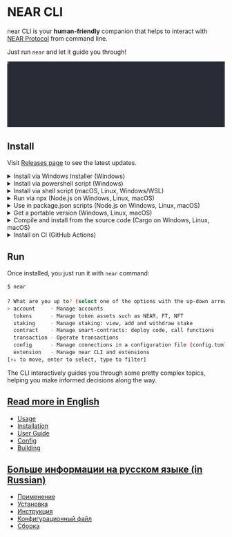 # NEAR CLI

near CLI is your **human-friendly** companion that helps to interact with [NEAR Protocol](https://near.org) from command line.

Just run `near` and let it guide you through!

<p>
  <img src="docs/media/create-account.svg" alt="" width="1200">
</p>

## Install

Visit [Releases page](https://github.com/near/near-cli-rs/releases/) to see the latest updates.

<details>
  <summary>Install via Windows Installer (Windows)</summary>

  
https://github.com/user-attachments/assets/607f797b-0412-4741-984b-6b6032d05262

</details>

<details>
  <summary>Install via powershell script (Windows)</summary>

```sh
irm https://github.com/near/near-cli-rs/releases/latest/download/near-cli-rs-installer.ps1 | iex
```

https://github.com/user-attachments/assets/7d5d090e-4885-4c27-9d0f-045905952071

</details>

<details>
  <summary>Install via shell script (macOS, Linux, Windows/WSL)</summary>

```sh
curl --proto '=https' --tlsv1.2 -LsSf https://github.com/near/near-cli-rs/releases/latest/download/near-cli-rs-installer.sh | sh
```
</details>

<details>
  <summary>Run via npx (Node.js on Windows, Linux, macOS)</summary>

```sh
npx near-cli-rs
```
</details>

<details>
  <summary>Use in package.json scripts (Node.js on Windows, Linux, macOS)</summary>

```sh
npm install near-cli-rs
```
</details>

<details>
  <summary>Get a portable version (Windows, Linux, macOS)</summary>

  
https://github.com/user-attachments/assets/4a7e4633-1957-4dc2-a032-827fa9c06c29

</details>

<details>
  <summary>Compile and install from the source code (Cargo on Windows, Linux, macOS)</summary>

Install it with `cargo`, just make sure you have [Rust](https://rustup.rs) installed on your computer.

```bash
cargo install near-cli-rs
```

or, install the most recent version from git repository:

```bash
$ cargo install --git https://github.com/near/near-cli-rs
```
</details>

<details>
  <summary>Install on CI (GitHub Actions)</summary>

It is often desirable to use `near` CLI from CI to automate some actions, so here is an example of how you can make a function call during CI:

```yml
name: Release
on:
  push:
    branches: [main]

jobs:
  deploy-widgets:
    runs-on: ubuntu-latest
    name: Make a function call on mainnet
    env:
      NEAR_NETWORK_CONNECTION: mainnet
      NEAR_CONTRACT_ACCOUNT_ID: ${{ vars.NEAR_CONTRACT_ACCOUNT_ID }}
      NEAR_SIGNER_ACCOUNT_ID: ${{ vars.NEAR_SIGNER_ACCOUNT_ID }}
      NEAR_SIGNER_ACCOUNT_PUBLIC_KEY: ${{ vars.NEAR_SIGNER_ACCOUNT_PUBLIC_KEY }}
      NEAR_SIGNER_ACCOUNT_PRIVATE_KEY: ${{ secrets.NEAR_SIGNER_ACCOUNT_PRIVATE_KEY }}

    steps:
    - name: Checkout repository
      uses: actions/checkout@v2

    - name: Install near CLI
      run: |
        curl --proto '=https' --tlsv1.2 -LsSf https://github.com/near/near-cli-rs/releases/download/v0.7.4/near-cli-rs-installer.sh | sh

    - name: Call some function
      run: |
        near contract call-function as-transaction "$NEAR_CONTRACT_ACCOUNT_ID" 'function_name_here' json-args '{}' prepaid-gas '100 TeraGas' attached-deposit '0 NEAR' sign-as "$NEAR_SIGNER_ACCOUNT_ID" network-config "$NEAR_NETWORK_CONNECTION" sign-with-plaintext-private-key --signer-public-key "$NEAR_SIGNER_ACCOUNT_PUBLIC_KEY" --signer-private-key "$NEAR_SIGNER_ACCOUNT_PRIVATE_KEY" send
```

You will need to configure GitHub Actions Secrets and Variables and once it is ready, this CI will only take a couple of _seconds_ to complete!

See how it is used by [DevHub]([https://github.com/near/devgigsboard](https://github.com/NEAR-DevHub/neardevhub-contract/blob/05fb66ac307d84347f29e8e3ab9f429a78cb6513/.github/workflows/release.yml#L30-L41)).
</details>

## Run

Once installed, you just run it with `near` command:

```bash
$ near

? What are you up to? (select one of the options with the up-down arrows on your keyboard and press Enter)
> account     - Manage accounts
  tokens      - Manage token assets such as NEAR, FT, NFT
  staking     - Manage staking: view, add and withdraw stake
  contract    - Manage smart-contracts: deploy code, call functions
  transaction - Operate transactions
  config      - Manage connections in a configuration file (config.toml)
  extension   - Manage near CLI and extensions
[↑↓ to move, enter to select, type to filter]
```

The CLI interactively guides you through some pretty complex topics, helping you make informed decisions along the way.

## [Read more in English](docs/README.en.md)  
  - [Usage](docs/README.en.md#usage)
  - [Installation](docs/README.en.md#installation)
  - [User Guide](docs/README.en.md#user-guide)
  - [Config](docs/README.en.md#config)
  - [Building](docs/README.en.md#building)

## [Больше информации на русском языке (in Russian)](docs/README.ru.md)
  - [Применение](docs/README.ru.md#применение)
  - [Установка](docs/README.ru.md#установка)
  - [Инструкция](docs/README.ru.md#инструкция)
  - [Конфигурационный файл](docs/README.ru.md#конфигурационный-файл)
  - [Сборка](docs/README.ru.md#сборка)
